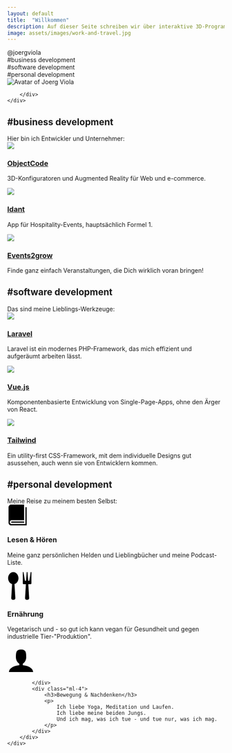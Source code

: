 ```yaml
---
layout: default
title:  "Willkommen"
description: Auf dieser Seite schreiben wir über interaktive 3D-Programmierung, Augmented Reality Entwicklung, JavaScript-Frameworks und auch Laravel-Entwicklung
image: assets/images/work-and-travel.jpg
---
```


<div class="bg-fixed hero-image" style="height: 500px;background-image: url({{'assets/images/work-and-travel.jpg' | absolute_url}})">
    <div class="container mx-auto h-full flex flex-wrap items-end flex-row ">
        <div class="p-4 relative text-sm bg-primary text-white">
            <div class="text-6xl">@joergviola</div>
            <div class="text-xl">#business development</div>
            <div class="text-xl">#software development</div>
            <div class="text-xl">#personal development</div>
            <img class="absolute right-0 bottom-0 -mb-12 w-24 h-24 rounded-full mr-4" src="{{'assets/images/joergviola.jpg' | absolute_url}}" alt="Avatar of Joerg Viola">

        </div>
    </div>

</div>

<div class="container mx-auto flex flex-col mt-8 mb-8">
    <div class="m-6">
        <h2>#business development</h2>
        Hier bin ich Entwickler und Unternehmer:
    </div>
    <div class="flex flex-col lg:flex-row mb-6">
        <div class="flex-1 flex p-4 shadow-xl m-6">
            <div>
                <img class="w-32" src="{{'assets/images/oc-logo.png' | absolute_url}}">
            </div>
            <div class="ml-4">
                <h3><a href="https://www.objectcode.de" target="_blank">ObjectCode</a></h3>
                <p>
                    3D-Konfiguratoren und Augmented Reality für Web und e-commerce.
                </p>
            </div>
        </div>
        <div class="flex-1 flex p-4 shadow-xl m-6">
            <div>
                <img class="w-32" src="{{'assets/images/idant-logo.jpg' | absolute_url}}">
            </div>
            <div class="ml-4">
                <h3><a href="http://www.idant.io" target="_blank">Idant</a></h3>
                <p>
                    App für Hospitality-Events, hauptsächlich Formel 1.
                </p>
            </div>
        </div>
        <div class="flex-1 flex p-4 shadow-xl m-6">
            <div>
                <img class="w-32" src="{{'assets/images/events2grow-logo.png' | absolute_url}}">
            </div>
            <div class="ml-4">
                <h3><a href="https://www.events2grow.com" target="_blank">Events2grow</a></h3>
                <p>
                    Finde ganz einfach Veranstaltungen, die Dich wirklich voran bringen!
                </p>
            </div>
        </div>
    </div>
</div>

<div class="bg-secondary">
    <div class="container mx-auto flex flex-col pt-8 pb-8 mt-8 mb-8">
        <div class="m-6">
            <h2>#software development</h2>
            Das sind meine Lieblings-Werkzeuge:
        </div>
        <div class="flex flex-col lg:flex-row mb-6">
            <div class="flex-1 flex p-4 shadow-xl bg-white m-6">
                <div>
                    <img class="w-32" src="{{'assets/images/laravel-logo.min.svg' | absolute_url}}">
                </div>
                <div class="ml-4">
                    <h3><a href="https://www.laravel.com" target="_blank">Laravel</a></h3>
                    <p>Laravel ist ein modernes PHP-Framework, das mich effizient und aufgeräumt arbeiten lässt.</p>
                </div>
            </div>
            <div class="flex-1 flex p-4 shadow-xl bg-white m-6">
                <div>
                    <img class="w-32" src="{{'assets/images/vuejs-logo.png' | absolute_url}}">
                </div>
                <div class="ml-4">
                    <h3><a href="https://www.vuejs.org" target="_blank">Vue.js</a></h3>
                    <p>Komponentenbasierte Entwicklung von Single-Page-Apps, ohne den Ärger von React.</p>
                </div>
            </div>
            <div class="flex-1 flex p-4 shadow-xl bg-white m-6">
                <div>
                    <img class="w-32" src="{{'assets/images/tailwind-logo.png' | absolute_url}}">
                </div>
                <div class="ml-4">
                    <h3><a href="https://www.tailwindcss.com" target="_blank">Tailwind</a></h3>
                    <p>Ein utility-first CSS-Framework, mit dem individuelle Designs gut asussehen, auch wenn sie von Entwicklern kommen.</p>
                </div>
            </div>
        </div>
    </div>
</div>

<div class="container mx-auto flex flex-col mt-8 mb-8">
    <div class="m-6">
        <h2>#personal development</h2>
        Meine Reise zu meinem besten Selbst:
    </div>
    <div class="flex flex-col lg:flex-row mb-6">
        <div class="flex-1 flex p-4 shadow-xl m-6">
            <div>
                <svg version="1.1" xmlns="http://www.w3.org/2000/svg" xmlns:xlink="http://www.w3.org/1999/xlink" width="48" height="48" viewBox="0 0 16 16">
                <path fill="#000000" d="M14 2v13h-10.5c-0.829 0-1.5-0.672-1.5-1.5s0.671-1.5 1.5-1.5h9.5v-12h-10c-1.1 0-2 0.9-2 2v12c0 1.1 0.9 2 2 2h12v-14h-1z"></path>
                <path fill="#000000" d="M3.501 13v0c-0 0-0.001 0-0.001 0-0.276 0-0.5 0.224-0.5 0.5s0.224 0.5 0.5 0.5c0 0 0.001-0 0.001-0v0h9.498v-1h-9.498z"></path>
                </svg>
            </div>
            <div class="ml-4">
                <h3>Lesen & Hören</h3>
                <p>
                    Meine ganz persönlichen Helden und Lieblingbücher und meine Podcast-Liste.
                </p>
            </div>
        </div>
        <div class="flex-1 flex p-4 shadow-xl m-6">
            <div>
                <svg version="1.1" xmlns="http://www.w3.org/2000/svg" xmlns:xlink="http://www.w3.org/1999/xlink" width="64" height="64" viewBox="0 0 16 16">
                <path fill="#000000" d="M3.5 0c-1.657 0-3 1.567-3 3.5 0 1.655 0.985 3.042 2.308 3.406l-0.497 8.096c-0.034 0.549 0.389 0.998 0.939 0.998h0.5c0.55 0 0.972-0.449 0.939-0.998l-0.497-8.096c1.323-0.365 2.308-1.751 2.308-3.406 0-1.933-1.343-3.5-3-3.5zM13.583 0l-0.833 5h-0.625l-0.417-5h-0.417l-0.417 5h-0.625l-0.833-5h-0.417v6.5c0 0.276 0.224 0.5 0.5 0.5h1.302l-0.491 8.002c-0.034 0.549 0.389 0.998 0.939 0.998h0.5c0.55 0 0.972-0.449 0.939-0.998l-0.491-8.002h1.302c0.276 0 0.5-0.224 0.5-0.5v-6.5h-0.417z"></path>
                </svg>
            </div>
            <div class="ml-4">
                <h3>Ernährung</h3>
                <p>
                    Vegetarisch und - so gut ich kann vegan für Gesundheit und gegen industrielle Tier-"Produktion".
                </p>
            </div>
        </div>
        <div class="flex-1 flex p-4 shadow-xl m-6">
            <div>
                <svg version="1.1" xmlns="http://www.w3.org/2000/svg" xmlns:xlink="http://www.w3.org/1999/xlink" width="64" height="64" viewBox="0 0 16 16">
                <path fill="#000000" d="M9 11.041v-0.825c1.102-0.621 2-2.168 2-3.716 0-2.485 0-4.5-3-4.5s-3 2.015-3 4.5c0 1.548 0.898 3.095 2 3.716v0.825c-3.392 0.277-6 1.944-6 3.959h14c0-2.015-2.608-3.682-6-3.959z"></path>
                </svg>

            </div>
            <div class="ml-4">
                <h3>Bewegung & Nachdenken</h3>
                <p>
                    Ich liebe Yoga, Meditation und Laufen. 
                    Ich liebe meine beiden Jungs.
                    Und ich mag, was ich tue - und tue nur, was ich mag.
                </p>
            </div>
        </div>
    </div>
</div>
